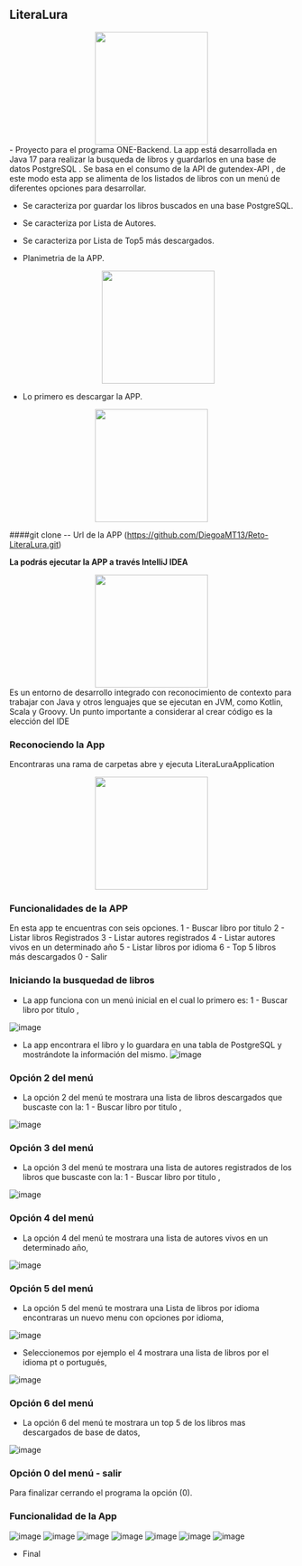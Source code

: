 ##        LiteraLura
<div align="center"><img src="https://raw.githubusercontent.com/patrickwebsdev/Encriptador-Oracle-Alura/master/img/one.png" width="200"/></div>
- Proyecto para el programa ONE-Backend. La app está desarrollada en Java 17 para realizar la busqueda de libros y guardarlos en una base de datos PostgreSQL . Se basa en el consumo de la API de gutendex-API , de este modo esta app se alimenta de los listados de libros con un menú de diferentes opciones para desarrollar.

- Se caracteriza por guardar los libros buscados en una base PostgreSQL.
- Se caracteriza por Lista de Autores.
- Se caracteriza por Lista de Top5 más descargados.
- Planimetria de la APP.
  <div align="center"><img src="https://raw.githubusercontent.com/DiegoaMT13/Reto-LiteraLura/refs/heads/main/literaLura/src/main/java/com/aluracursos/literaLura/imagenes/planimetria.png" width="200"/></div>


- Lo primero es descargar la APP.

<div align="center"><img src="https://cdn.prod.website-files.com/5f5a53e153805db840dae2db/64e79ca5aff2fb7295bfddf9_github-que-es.jpg" width="200"/></div>

####git clone -- Url de la APP
(https://github.com/DiegoaMT13/Reto-LiteraLura.git)

**La podrás ejecutar la APP a través IntelliJ IDEA**
<div align="center"><img src="https://d3v6byorcue2se.cloudfront.net/wp-content/uploads/2018/09/logoIntelliJ-IDEA.png" width="200"/></div>
Es un entorno de desarrollo integrado con reconocimiento de contexto para trabajar con Java y otros lenguajes que se ejecutan en JVM, como Kotlin, Scala y Groovy. Un punto importante a considerar al crear código es la elección del IDE


### Reconociendo la App

Encontraras una rama de carpetas abre y ejecuta LiteraLuraApplication

<div align="center"><img src="https://raw.githubusercontent.com/DiegoaMT13/Reto-LiteraLura/refs/heads/main/literaLura/src/main/java/com/aluracursos/literaLura/imagenes/Aplicacion.png" width="200"/></div>


### Funcionalidades de la APP
En esta app te encuentras con seis opciones.
1 - Buscar libro por titulo
            2 - Listar libros Registrados
            3 - Listar autores registrados
            4 - Listar autores vivos en un determinado año
            5 - Listar libros por idioma
            6 - Top 5 libros más descargados
            0 - Salir




### Iniciando la busquedad de libros

- La app funciona con un menú inicial en el cual lo primero es: 1 - Buscar libro por titulo ,

![image](https://raw.githubusercontent.com/DiegoaMT13/Reto-LiteraLura/refs/heads/main/literaLura/src/main/java/com/aluracursos/literaLura/imagenes/buscandoLibro.png)
- La app encontrara el libro y lo guardara en una tabla de PostgreSQL y mostrándote la información del mismo.
![image](https://raw.githubusercontent.com/DiegoaMT13/Reto-LiteraLura/refs/heads/main/literaLura/src/main/java/com/aluracursos/literaLura/imagenes/libroEncontrado.png)


### Opción 2 del menú

- La opción 2 del menú te mostrara una lista de libros descargados que buscaste con la:
1 - Buscar libro por titulo ,

![image](https://raw.githubusercontent.com/DiegoaMT13/Reto-LiteraLura/refs/heads/main/literaLura/src/main/java/com/aluracursos/literaLura/imagenes/listaLibras2.png)
### Opción 3 del menú

- La opción 3 del menú te mostrara una lista de autores registrados de los libros que buscaste con la: 1 - Buscar libro por titulo ,

![image](https://raw.githubusercontent.com/DiegoaMT13/Reto-LiteraLura/refs/heads/main/literaLura/src/main/java/com/aluracursos/literaLura/imagenes/listaAutores.png)
### Opción 4 del menú

- La opción 4 del menú te mostrara una lista de autores vivos en un determinado año,

![image](https://raw.githubusercontent.com/DiegoaMT13/Reto-LiteraLura/refs/heads/main/literaLura/src/main/java/com/aluracursos/literaLura/imagenes/listaporFecha.png)

### Opción 5 del menú

- La opción 5 del menú te mostrara una  Lista de libros por idioma encontraras un nuevo menu con opciones por idioma,

![image](https://raw.githubusercontent.com/DiegoaMT13/Reto-LiteraLura/refs/heads/main/literaLura/src/main/java/com/aluracursos/literaLura/imagenes/listarPorIdioma.png)

- Seleccionemos por ejemplo el 4 mostrara una lista de libros por el idioma pt o portugués,

![image](https://raw.githubusercontent.com/DiegoaMT13/Reto-LiteraLura/refs/heads/main/literaLura/src/main/java/com/aluracursos/literaLura/imagenes/listaIdiomasEn.png)
### Opción 6 del menú

- La opción 6 del menú te mostrara un top 5 de los libros mas descargados de base de datos,

![image](https://raw.githubusercontent.com/DiegoaMT13/Reto-LiteraLura/refs/heads/main/literaLura/src/main/java/com/aluracursos/literaLura/imagenes/top5.png)
### Opción 0 del menú - salir
Para finalizar cerrando el programa la opción (0).

### Funcionalidad de la App
![image](https://raw.githubusercontent.com/DiegoaMT13/Reto-LiteraLura/refs/heads/main/literaLura/src/main/java/com/aluracursos/literaLura/imagenes/funcionService.png)
![image](https://raw.githubusercontent.com/DiegoaMT13/Reto-LiteraLura/refs/heads/main/literaLura/src/main/java/com/aluracursos/literaLura/imagenes/funcionModel.png)
![image](https://raw.githubusercontent.com/DiegoaMT13/Reto-LiteraLura/refs/heads/main/literaLura/src/main/java/com/aluracursos/literaLura/imagenes/funcionModel2.png)
![image](https://raw.githubusercontent.com/DiegoaMT13/Reto-LiteraLura/refs/heads/main/literaLura/src/main/java/com/aluracursos/literaLura/imagenes/funcionPrincipal.png)
![image](https://raw.githubusercontent.com/DiegoaMT13/Reto-LiteraLura/refs/heads/main/literaLura/src/main/java/com/aluracursos/literaLura/imagenes/funcionMetodos.png)
![image](https://raw.githubusercontent.com/DiegoaMT13/Reto-LiteraLura/refs/heads/main/literaLura/src/main/java/com/aluracursos/literaLura/imagenes/menuOpciones.png)
![image](https://raw.githubusercontent.com/DiegoaMT13/Reto-LiteraLura/refs/heads/main/literaLura/src/main/java/com/aluracursos/literaLura/imagenes/metodos.png)

- Final
